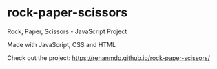 # rock-paper-scissors
Rock, Paper, Scissors - JavaScript Project

Made with JavaScript, CSS and HTML

Check out the project: https://renanmdp.github.io/rock-paper-scissors/